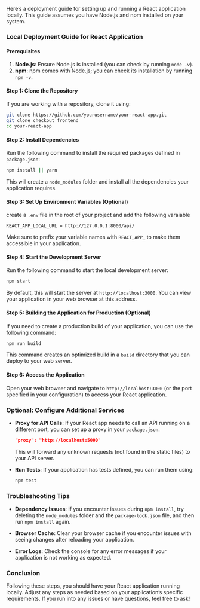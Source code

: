 Here’s a deployment guide for setting up and running a React application locally. This guide assumes you have Node.js and npm installed on your system.

### Local Deployment Guide for React Application

#### Prerequisites

1. **Node.js**: Ensure Node.js is installed (you can check by running `node -v`).
2. **npm**: npm comes with Node.js; you can check its installation by running `npm -v`.

#### Step 1: Clone the Repository

If you are working with a repository, clone it using:

```bash
git clone https://github.com/yourusername/your-react-app.git
git clone checkout frontend
cd your-react-app
```

#### Step 2: Install Dependencies

Run the following command to install the required packages defined in `package.json`:

```bash
npm install || yarn 
```

This will create a `node_modules` folder and install all the dependencies your application requires.

#### Step 3: Set Up Environment Variables (Optional)

 create a `.env` file in the root of your project and add the following varaiable

```dotenv
REACT_APP_LOCAL_URL = http://127.0.0.1:8000/api/
```

Make sure to prefix your variable names with `REACT_APP_` to make them accessible in your application.

#### Step 4: Start the Development Server

Run the following command to start the local development server:

```bash
npm start 
```

By default, this will start the server at `http://localhost:3000`. You can view your application in your web browser at this address.

#### Step 5: Building the Application for Production (Optional)

If you need to create a production build of your application, you can use the following command:

```bash
npm run build
```

This command creates an optimized build in a `build` directory that you can deploy to your web server.

#### Step 6: Access the Application

Open your web browser and navigate to `http://localhost:3000` (or the port specified in your configuration) to access your React application.

### Optional: Configure Additional Services

- **Proxy for API Calls**: If your React app needs to call an API running on a different port, you can set up a proxy in your `package.json`:

  ```json
  "proxy": "http://localhost:5000"
  ```

  This will forward any unknown requests (not found in the static files) to your API server.

- **Run Tests**: If your application has tests defined, you can run them using:

  ```bash
  npm test
  ```

### Troubleshooting Tips

- **Dependency Issues**: If you encounter issues during `npm install`, try deleting the `node_modules` folder and the `package-lock.json` file, and then run `npm install` again.
  
- **Browser Cache**: Clear your browser cache if you encounter issues with seeing changes after reloading your application.

- **Error Logs**: Check the console for any error messages if your application is not working as expected.

### Conclusion

Following these steps, you should have your React application running locally. Adjust any steps as needed based on your application’s specific requirements. If you run into any issues or have questions, feel free to ask!